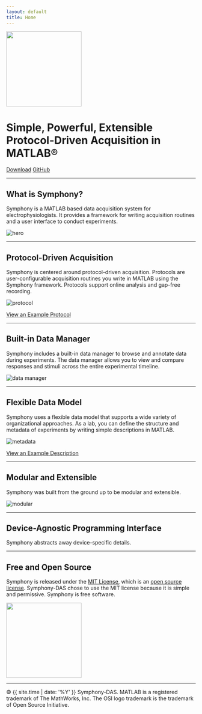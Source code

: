 ```yaml
---
layout: default
title: Home
---
```


<img src="public/images/logo@2x.png" width="200" height="200">
<h1>Simple, Powerful, Extensible<br>
Protocol-Driven Acquisition in MATLAB&reg;</h1>
<p>
  <a href="{{ site.github.repo }}/releases/download/{{ site.version }}/Symphony.mlappinstall" class="btn">Download</a>
  <a href="{{ site.github.repo }}" class="btn">GitHub</a>
</p>

<hr>

## What is Symphony?
Symphony is a MATLAB based data acquisition system for electrophysiologists. It provides a framework for writing acquisition routines and a user interface to conduct experiments.

![hero](public/images/hero.png)

<hr>

## Protocol-Driven Acquisition
Symphony is centered around protocol-driven acquisition. Protocols are user-configurable acquisition routines you write in MATLAB using the Symphony framework. Protocols support online analysis and gap-free recording.

![protocol](public/images/protocol.png)

<p>
  <a href="{{ site.github.repo }}/blob/master/src/main/resources/examples/%2Bio/%2Bgithub/%2Bsymphony_das/%2Bprotocols/Pulse.m" class="btn">View an Example Protocol</a>
</p>

<hr>

## Built-in Data Manager
Symphony includes a built-in data manager to browse and annotate data during experiments. The data manager allows you to view and compare responses and stimuli across the entire experimental timeline.

![data manager](public/images/data-manager.png)

<hr>

## Flexible Data Model
Symphony uses a flexible data model that supports a wide variety of organizational approaches. As a lab, you can define the structure and metadata of experiments by writing simple descriptions in MATLAB.

![metadata](public/images/metadata.png)

<p>
  <a href="{{ site.github.repo }}/blob/master/src/main/resources/examples/%2Bio/%2Bgithub/%2Bsymphony_das/%2Bsources/Subject.m" class="btn">View an Example Description</a>
</p>

<hr>

## Modular and Extensible
Symphony was built from the ground up to be modular and extensible.

![modular](public/images/modular.png)

<hr>

## Device-Agnostic Programming Interface
Symphony abstracts away device-specific details.

<hr>

## Free and Open Source
Symphony is released under the [MIT License](https://opensource.org/licenses/MIT), which is an [open source license](https://opensource.org/docs/osd). Symphony-DAS chose to use the MIT license because it is simple and permissive. Symphony is free software.

<img src="public/images/osi@2x.png" width="200" height="200">

<hr>

&copy; {{ site.time | date: '%Y' }} Symphony-DAS. MATLAB is a registered trademark of The MathWorks, Inc. The OSI logo trademark is the trademark of Open Source Initiative.
